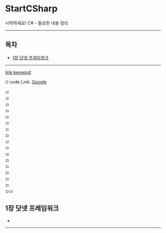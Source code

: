# StartCSharp
시작하세요! C# - 필요한 내용 정리

---

## 목차
- [1장 닷넷 프레임워크](#Chapter01)

---
[link keyword][id]

[id]: URL "https://github.com/dx83/StartCSharp/blob/main/README.md#1%EC%9E%A5-%EB%8B%B7%EB%84%B7-%ED%94%84%EB%A0%88%EC%9E%84%EC%9B%8C%ED%81%AC"

// code
Link: [Google][googlelink]

[googlelink]: https://google.com "Go google"
ㅁ   
ㅁ   
ㅁ   
ㅁ   
ㅁ   
ㅁ   
ㅁ   
ㅁ   
ㅁ   
ㅁ   
ㅁ   
ㅁ   
ㅁ   
ㅁ   
ㅁ   
ㅁ   
ㅁㅁ   
   
## 1장 닷넷 프레임워크
-

---

